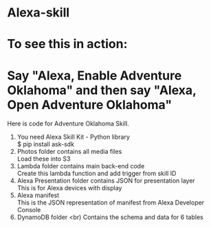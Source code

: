 # Alexa-skill
# To see this in action:
# Say "Alexa, Enable Adventure Oklahoma" and then say "Alexa, Open Adventure Oklahoma"
Here is code for Adventure Oklahoma Skill.

1) You need Alexa Skill Kit - Python library <br>
  $ pip install ask-sdk
2) Photos folder contains all media files <br>
  Load these into S3
3) Lambda folder contains main back-end code <br>
  Create this lambda function and add trigger from skill ID
4) Alexa Presentation folder contains JSON for presentation layer <br>
  This is for Alexa devices with display
5) Alexa manifest <br>
  This is the JSON representation of manifest from Alexa Developer Console
6) DynamoDB folder <br)
  Contains the schema and data for 6 tables
  
